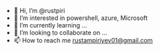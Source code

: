 - 👋 Hi, I’m @rustpiri
- 👀 I’m interested in powershell, azure, Microsoft
- 🌱 I’m currently learning ...
- 💞️ I’m looking to collaborate on ...
- 📫 How to reach me rustampiriyev01@gmail.com

<!---
rustpiri/rustpiri is a ✨ special ✨ repository because its `README.md` (this file) appears on your GitHub profile.
You can click the Preview link to take a look at your changes.
--->
